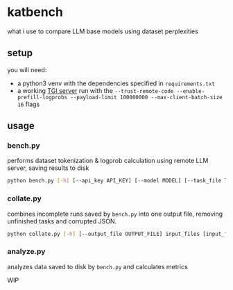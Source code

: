 # katbench
what i use to compare LLM base models using dataset perplexities

## setup

you will need:

- a python3 venv with the dependencies specified in `requirements.txt`
- a working [TGI server](https://huggingface.co/docs/text-generation-inference/en/index) run with the `--trust-remote-code --enable-prefill-logprobs --payload-limit 100000000 --max-client-batch-size 16` flags

## usage

### bench.py

performs dataset tokenization & logprob calculation using remote LLM server, saving results to disk

```bash
python bench.py [-h] [--api_key API_KEY] [--model MODEL] [--task_file TASK_FILE] [--output_file OUTPUT_FILE] [--context_len CONTEXT_LEN] base_url
```

### collate.py

combines incomplete runs saved by `bench.py` into one output file, removing unfinished tasks and corrupted JSON.

```bash
python collate.py [-h] [--output_file OUTPUT_FILE] input_files [input_files ...]
```

### analyze.py

analyzes data saved to disk by `bench.py` and calculates metrics

WIP